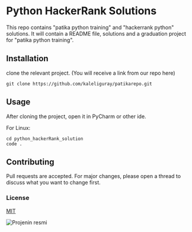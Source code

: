 # Python HackerRank Solutions

This repo contains "patika python training" and "hackerrank python" solutions. It will contain a README file, solutions and a graduation project for "patika python training".



## Installation

clone the relevant project. (You will receive a link from our repo here)

` git clone https://github.com/kaleliguray/patikarepo.git `



## Usage

After cloning the project, open it in PyCharm or other ide.

For Linux:

```
cd python_hackerRank_solution
code .
```



## Contributing

Pull requests are accepted. For major changes, please open a thread to discuss what you want to change first.



### License

[MIT]()



![Projenin resmi](https://uploads-ssl.webflow.com/6097e0eca1e87557da031fef/60acfe05f4e01896e92be1e3_Patika%20computer%20screen.gif)

